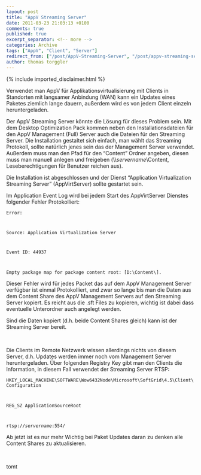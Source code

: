 ```yaml
---
layout: post
title: "AppV Streaming Server"
date: 2011-03-23 21:03:13 +0100
comments: true
published: true
excerpt_separator: <!-- more -->
categories: Archive
tags: ["AppV", "Client", "Server"]
redirect_from: ["/post/AppV-Streaming-Server", "/post/appv-streaming-server"]
author: thomas torggler
---
```

<!-- more -->
{% include imported_disclaimer.html %}
<p>Verwendet man AppV für Applikationsvirtualisierung mit Clients in Standorten mit langsamer Anbindung (WAN) kann ein Updates eines Paketes ziemlich lange dauern, außerdem wird es von jedem Client einzeln heruntergeladen.</p>  <p>Der AppV Streaming Server könnte die Lösung für dieses Problem sein. Mit dem Desktop Optimization Pack kommen neben den Installationsdateien für den AppV Management (Full) Server auch die Dateien für den Streaming Server. Die Installation gestaltet sich einfach, man wählt das Streaming Protokoll, sollte natürlich jenes sein das der Management Server verwendet. Außerdem muss man den Pfad für den “Content” Ordner angeben, diesen muss man manuell anlegen und freigeben (\\<em>servername</em>\Content, Leseberechtigungen für Benutzer reichen aus).</p>  <p>Die Installation ist abgeschlossen und der Dienst “Application Virtualization Streaming Server” (AppVirtServer) sollte gestartet sein.</p>  <p>Im Application Event Log wird bei jedem Start des AppVirtServer Dienstes folgender Fehler Protokolliert:</p>  <p><code>Error:</p>    <p>Source: Application Virtualization Server</p>    <p>Event ID: 44937</p>    <p>Empty package map for package content root: [D:\Content\].</code></p>  <p>Dieser Fehler wird für jedes Packet das auf dem AppV Management Server verfügbar ist einmal Protokolliert, und zwar so lange bis man die Daten aus dem Content Share des AppV Management Servers auf den Streaming Server kopiert. Es reicht aus die .sft Files zu kopieren, wichtig ist dabei dass eventuelle Unterordner auch angelegt werden.</p>  <p>Sind die Daten kopiert (d.h. beide Content Shares gleich) kann ist der Streaming Server bereit.</p>  <p>&#160;</p>  <p>Die Clients im Remote Netzwerk wissen allerdings nichts von diesem Server, d.h. Updates werden immer noch vom Management Server heruntergeladen. Über folgenden Registry Key gibt man den Clients die Information, in diesem Fall verwendet der Streaming Server RTSP:</p>  <p><code>HKEY_LOCAL_MACHINE\SOFTWARE\Wow6432Node\Microsoft\SoftGrid\4.5\Client\Configuration</p>    <p>REG_SZ ApplicationSourceRoot</p>    <p>rtsp://<em>servername</em>:554/</code></p>  <p>Ab jetzt ist es nur mehr Wichtig bei Paket Updates daran zu denken alle Content Shares zu aktualisieren. </p>  <p>&#160;</p>  <p>tomt</p>
